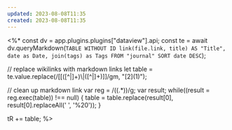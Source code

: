 ```yaml
---
updated: 2023-08-08T11:35
created: 2023-08-08T11:35
---
```

<%*
const dv = app.plugins.plugins["dataview"].api;
const te = await dv.queryMarkdown(`
	TABLE WITHOUT ID
		link(file.link, title) AS "Title",
		date as Date, join(tags) as Tags
	FROM "journal"
	SORT date DESC
`);

// replace wikilinks with markdown links
let table = te.value.replace(/\[\[([^|]+)\\\|([^|]+)\]\]/gm, "[$2]($1)");

// clean up markdown link
var reg = /(\(.*\))/g;
var result;
while((result = reg.exec(table)) !== null) {
	table = table.replace(result[0], result[0].replaceAll(' ', '%20'));
}

tR += table;
%>